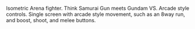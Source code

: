 Isometric Arena fighter. Think Samurai Gun meets Gundam VS. Arcade style controls. Single screen with arcade style movement, such as an 8way run, and boost, shoot, and melee buttons.